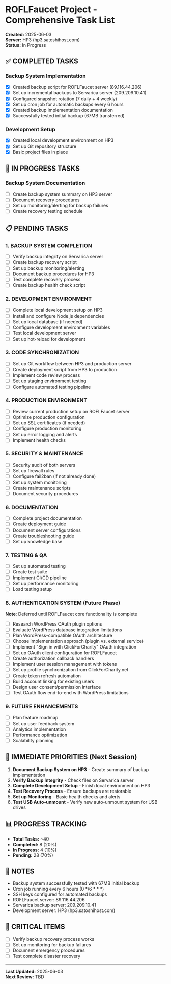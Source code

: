 # ROFLFaucet Project - Comprehensive Task List

**Created:** 2025-06-03  
**Server:** HP3 (hp3.satoshihost.com)  
**Status:** In Progress

## ✅ COMPLETED TASKS

### Backup System Implementation
- [x] Created backup script for ROFLFaucet server (89.116.44.206)
- [x] Set up incremental backups to Servarica server (209.209.10.41)
- [x] Configured snapshot rotation (7 daily + 4 weekly)
- [x] Set up cron job for automatic backups every 6 hours
- [x] Created backup implementation documentation
- [x] Successfully tested initial backup (67MB transferred)

### Development Setup
- [x] Created local development environment on HP3
- [x] Set up Git repository structure
- [x] Basic project files in place

## 🔄 IN PROGRESS TASKS

### Backup System Documentation
- [ ] Create backup system summary on HP3 server
- [ ] Document recovery procedures
- [ ] Set up monitoring/alerting for backup failures
- [ ] Create recovery testing schedule

## 📋 PENDING TASKS

### 1. BACKUP SYSTEM COMPLETION
- [ ] Verify backup integrity on Servarica server
- [ ] Create backup recovery script
- [ ] Set up backup monitoring/alerting
- [ ] Document backup procedures for HP3
- [ ] Test complete recovery process
- [ ] Create backup health check script

### 2. DEVELOPMENT ENVIRONMENT
- [ ] Complete local development setup on HP3
- [ ] Install and configure Node.js dependencies
- [ ] Set up local database (if needed)
- [ ] Configure development environment variables
- [ ] Test local development server
- [ ] Set up hot-reload for development

### 3. CODE SYNCHRONIZATION
- [ ] Set up Git workflow between HP3 and production server
- [ ] Create deployment script from HP3 to production
- [ ] Implement code review process
- [ ] Set up staging environment testing
- [ ] Configure automated testing pipeline

### 4. PRODUCTION ENVIRONMENT
- [ ] Review current production setup on ROFLFaucet server
- [ ] Optimize production configuration
- [ ] Set up SSL certificates (if needed)
- [ ] Configure production monitoring
- [ ] Set up error logging and alerts
- [ ] Implement health checks

### 5. SECURITY & MAINTENANCE
- [ ] Security audit of both servers
- [ ] Set up firewall rules
- [ ] Configure fail2ban (if not already done)
- [ ] Set up system monitoring
- [ ] Create maintenance scripts
- [ ] Document security procedures

### 6. DOCUMENTATION
- [ ] Complete project documentation
- [ ] Create deployment guide
- [ ] Document server configurations
- [ ] Create troubleshooting guide
- [ ] Set up knowledge base

### 7. TESTING & QA
- [ ] Set up automated testing
- [ ] Create test suite
- [ ] Implement CI/CD pipeline
- [ ] Set up performance monitoring
- [ ] Load testing setup

### 8. AUTHENTICATION SYSTEM (Future Phase)
**Note**: Deferred until ROFLFaucet core functionality is complete
- [ ] Research WordPress OAuth plugin options
- [ ] Evaluate WordPress database integration limitations
- [ ] Plan WordPress-compatible OAuth architecture
- [ ] Choose implementation approach (plugin vs. external service)
- [ ] Implement "Sign in with ClickForCharity" OAuth integration
- [ ] Set up OAuth client configuration for ROFLFaucet
- [ ] Create authorization callback handlers
- [ ] Implement user session management with tokens
- [ ] Set up profile synchronization from ClickForCharity.net
- [ ] Create token refresh automation
- [ ] Build account linking for existing users
- [ ] Design user consent/permission interface
- [ ] Test OAuth flow end-to-end with WordPress limitations

### 9. FUTURE ENHANCEMENTS
- [ ] Plan feature roadmap
- [ ] Set up user feedback system
- [ ] Analytics implementation
- [ ] Performance optimization
- [ ] Scalability planning

## 🎯 IMMEDIATE PRIORITIES (Next Session)

1. **Document Backup System on HP3** - Create summary of backup implementation
2. **Verify Backup Integrity** - Check files on Servarica server
3. **Complete Development Setup** - Finish local environment on HP3
4. **Test Recovery Process** - Ensure backups are restorable
5. **Set up Monitoring** - Basic health checks and alerts
6. **Test USB Auto-unmount** - Verify new auto-unmount system for USB drives

## 📊 PROGRESS TRACKING

- **Total Tasks:** ~40
- **Completed:** 8 (20%)
- **In Progress:** 4 (10%)
- **Pending:** 28 (70%)

## 📝 NOTES

- Backup system successfully tested with 67MB initial backup
- Cron job running every 6 hours (0 */6 * * *)
- SSH keys configured for automated backups
- ROFLFaucet server: 89.116.44.206
- Servarica backup server: 209.209.10.41
- Development server: HP3 (hp3.satoshihost.com)

## 🚨 CRITICAL ITEMS

- [ ] Verify backup recovery process works
- [ ] Set up monitoring for backup failures
- [ ] Document emergency procedures
- [ ] Test complete disaster recovery

---

**Last Updated:** 2025-06-03  
**Next Review:** TBD

